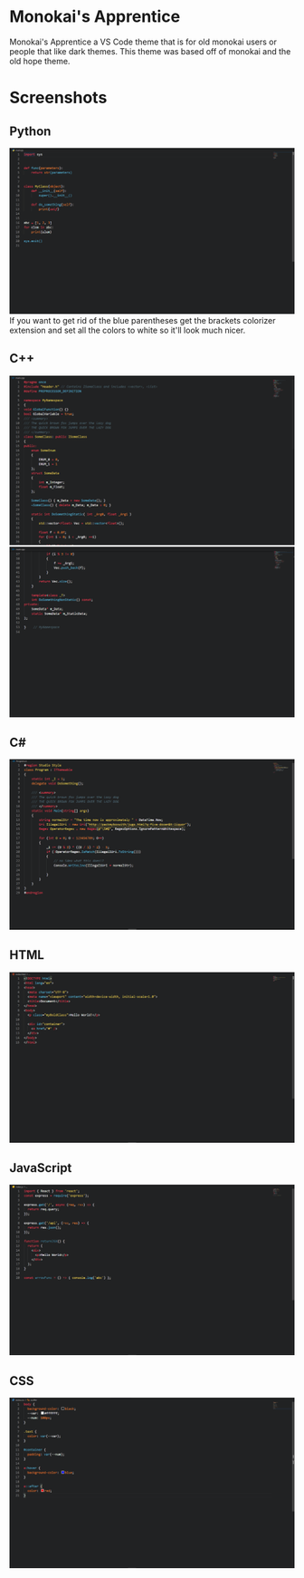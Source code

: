 # Monokai's Apprentice

Monokai's Apprentice a VS Code theme that is for old monokai users or people that like dark themes. This theme was based off of monokai and the old hope theme.

# Screenshots

## Python

<img src='./screenshots/python.png' />
If you want to get rid of the blue parentheses get the brackets colorizer extension and set all the colors to white
so it'll look much nicer.

## C++

<img src='./screenshots/cpp1.png' />
<img src='./screenshots/cpp2.png' />

## C#

<img src='./screenshots/csharp.png' />

## HTML

<img src='./screenshots/html.png' />

## JavaScript

<img src='./screenshots/javascript.png' />

## CSS

<img src='./screenshots/css.png' />
